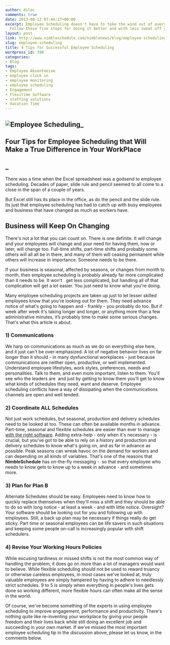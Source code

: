 ```yaml
---
author: dilac
comments: true
date: 2013-08-12 07:44:17+00:00
excerpt: Employee Scheduling doesn't have to take the wind out of every pay period.
  Follow these five steps for doing it better and with less sweat off your brow.
layout: post
link: http://www.nimbleschedule.com/nimblenews/blog/employee-scheduling/
slug: employee-scheduling
title: 4 Tips for Successful Employee Scheduling
wordpress_id: 398
categories:
- Blog
tags:
- Employee Absenteeism
- employee clock in
- employee monitoring
- employee scheduling
- Engagement
- Flexitime Software
- staffing solutions
- Vacation Time
---
```


## ![Employee Scheduling](http://www.nimbleschedule.com/wp-content/uploads/2013/08/scheduling-pics.jpg)_




## Four Tips for Employee Scheduling that Will Make a True Difference in Your WorkPlace




## _


There was a time when the Excel spreadsheet was a godsend to employee scheduling. Decades of paper, slide rule and pencil seemed to all come to a close in the span of a couple of years.

But Excel still has its place in the office, as do the pencil and the slide rule. Its just that employee scheduling has had to catch up with busy employees and business that have changed as much as workers have.


## Business will Keep On Changing


There's not a lot that you can count on. There is one definite. It will change and your employees will change and your need for having them, now or later, will change too. Full-time shifts, part-time shifts and probably some others will all all be in there, and many of them will ceasing permanent while others will increase in importance. Someone needs to be there.

If your business is seasonal, affected by seasons, or changes from month to month, then employee scheduling is probably already far more complicated than it needs to be. It won't   get less complicated, but handling all of that complication will get a lot easier. You just need to know what you're doing.

Many employee scheduling projects are taken up just to let lesser skilled employees know that you're looking out for them. They need advance notice of what's going to happen and - frankly - you probably do too. But if week after week it's taking longer and longer, or anything more than a few administrative minutes, it’s probably time to make some serious changes. That's what this article is about.


### 1) Communications




We harp on communications as much as we do on everything else here, and it just can't be over-emphasized. A lot of negative behavior lives on far longer than it should - in many dysfunctional workplaces - just because communications are neither open, productive, or well implemented. Understand employee lifestyles, work styles, preferences, needs and personalities. Talk to them, and even more important, listen to them. You'll see who the leaders are  and just by getting to know them you'll get to know what kinds of schedules they need, want and deserve. Employee scheduling conflicts have a way of dissipating when the communications channels are open and well tended.





### 2) Coordinate ALL Schedules




Not just work schedules, but seasonal, production and delivery schedules need to be looked at too. These can often be available months in advance. Part-time, seasonal and flexible schedules are easier than ever to manage [with the right software](http://www.nimbleschedule.com/). Adding extra-help - only when it's necessary - is crucial, but you've got to be able to rely on a history and production and delivery schedules to know what's going on, and as far in advance as possible. Peak seasons can wreak havoc on the demand for workers and can depending on all kinds of variables. That's one of the reasons that **NimbleSchedule** has on-the-fly messaging -  so that every employee who needs to know gets to know up to a week in advance - and sometimes more.





### 3) Plan for Plan B




Alternate Schedules should be easy. Employees need to know how to quickly replace themselves when they'll miss a shift and they should be able to do so with long notice - at least a week - and with little notice. Oversight? Your software should be looking out for you and following up with employees. Still, a back up plan may be necessary if things really do get sticky. Part time or seasonal employees can be life savers in such situations and keeping some people on-call is increasingly popular with shift schedulers.





### 4) Revise Your Working Hours Policies




While excusing tardiness or missed shifts is not the most common way of handling the problem, it does go on more than a lot of managers would want to believe. While flexible scheduling should not be used to reward truancy or otherwise careless employees, in most cases we've looked at, truly valuable employees are simply hampered by having to adhere to needlessly strict schedules. 9 to 5 is simply when everything in people's lives gets done so working different, more flexible hours can often make all the sense in the world.


Of course, we've become something of the experts in using employee scheduling to improve engagement, performance and productivity. There's nothing quite like re-inventing your workplace by giving your people freedom and their lives back while still doing an excellent job and succeeding in your own market. If we've missed the most important employee scheduling tip in the discussion above, please let us know, in the comments below.
